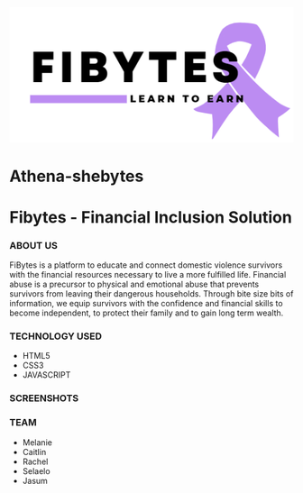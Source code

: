 ![logo](images/logo.jpg)

# Athena-shebytes

# Fibytes - Financial Inclusion Solution

### ABOUT US

FiBytes is a platform to educate and connect domestic violence survivors with the financial resources necessary to live a more fulfilled life. Financial abuse is a precursor to physical and emotional abuse that prevents survivors from leaving their dangerous households. Through bite size bits of information, we equip survivors with the confidence and financial skills to become independent, to protect their family and to gain long term wealth.

### TECHNOLOGY USED

- HTML5
- CSS3
- JAVASCRIPT

### SCREENSHOTS

### TEAM

- Melanie
- Caitlin
- Rachel 
- Selaelo
- Jasum
